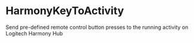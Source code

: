 # HarmonyKeyToActivity
Send pre-defined remote control button presses to the running activity on Logitech Harmony Hub
